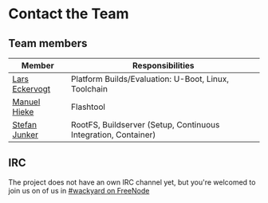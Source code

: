 # Contact the Team

## Team members
Member | Responsibilities
--- | --- 
[Lars Eckervogt](mailto:code@eckervogt.eu) | Platform Builds/Evaluation: U-Boot, Linux, Toolchain
[Manuel Hieke](mailto:mahieke90@googlemail.com) | Flashtool
[Stefan Junker](mailto:code@stefanjunker.de) | RootFS, Buildserver (Setup, Continuous Integration, Container)

## IRC
The project does not have an own IRC channel yet, but you're welcomed to join us
on of us in [\#wackyard on FreeNode](irc://irc.freenode.org/wackyard)
